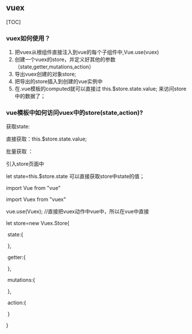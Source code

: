 ##  vuex



[TOC]



### vuex如何使用？

1. 把vuex从根组件直接注入到vue的每个子组件中,Vue.use(vuex)
2. 创建一个vuex的store，并定义好其他的参数（state,getter,mutations,action）
3. 导出vuex创建的对象store;
4. 把导出的store插入到创建的vue实例中
5. 在.vue模板的computed就可以直接过 this.$store.state.value; 来访问store中的数据了；



### vue模板中如何访问vuex中的store(state,action)?

获取state:     

直接获取：this.$store.state.value;

批量获取 ：



引入store页面中

let state=this.$store.state  可以直接获取store中state的值；



import Vue from "vue"

import Vuex from "vuex"

vue.use(Vuex);  //直接把vuex动作中vue中，所以在vue中直接



let store=new Vuex.Store{

​    state:{

​    },

​    getter:{

​    },

​    mutations:{

​    },

​    action:{

​    }

}